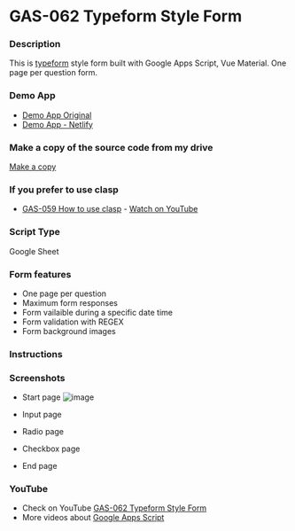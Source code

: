 # GAS-062 Typeform Style Form

### Description
This is [typeform](http://typeform.com/) style form built with Google Apps Script, Vue Material. One page per question form.

### Demo App
* [Demo App Original](https://script.google.com/macros/s/AKfycby6TaLGN98vnxiWyUozxWpVCSUPRrP_mAvwr3V_SA77StRsvS8b/exec)
* [Demo App - Netlify](https://typeform-style-form.netlify.app)

### Make a copy of the source code from my drive
[Make a copy](https://docs.google.com/spreadsheets/d/1KP9djz0gV6L3cSIcBBKpUo6j5vmj-7vvIfhWfFZRQMA/copy)

### If you prefer to use clasp
* [GAS-059 How to use clasp](https://github.com/ashtonfei/google-apps-script-projects/tree/GAS-259) - [Watch on YouTube](https://youtu.be/V-oE2OyvTKM)

### Script Type
Google Sheet

### Form features
* One page per question
* Maximum form responses
* Form vailaible during a specific date time
* Form validation with REGEX
* Form background images

### Instructions


### Screenshots
* Start page
    ![image](https://user-images.githubusercontent.com/16481229/89536284-3e14d480-d82a-11ea-80aa-36efda78c7f4.png)
* Input page

* Radio page

* Checkbox page

* End page


### YouTube
* Check on YouTube [GAS-062 Typeform Style Form](https://youtu.be/dUGDwNoMHcs)
* More videos about [Google Apps Script](https://www.youtube.com/playlist?list=PLQhwjnEjYj8Bf_EZDrrcmkB9vcB9Sk3x0)

